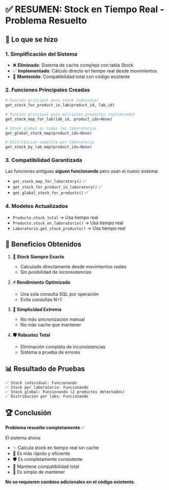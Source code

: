 # ✅ RESUMEN: Stock en Tiempo Real - Problema Resuelto

## 🎯 Lo que se hizo

### 1. **Simplificación del Sistema**
- ❌ **Eliminado**: Sistema de cache complejo con tabla Stock
- ✅ **Implementado**: Cálculo directo en tiempo real desde movimientos
- 🔄 **Mantenido**: Compatibilidad total con código existente

### 2. **Funciones Principales Creadas**
```python
# Función principal para stock individual
get_stock_for_product_in_lab(product_id, lab_id)

# Función principal para múltiples productos (optimizada)
get_stock_map_for_lab(lab_id, product_ids=None)

# Stock global en todos los laboratorios
get_global_stock_map(product_ids=None)

# Distribución completa por laboratorio
get_stock_by_lab_map(product_ids=None)
```

### 3. **Compatibilidad Garantizada**
Las funciones antiguas **siguen funcionando** pero usan el nuevo sistema:
- `get_stock_map_for_laboratory()` ✅
- `get_stock_for_product_in_laboratory()` ✅
- `get_global_stock_for_products()` ✅

### 4. **Modelos Actualizados**
- `Producto.stock_total` → Usa tiempo real
- `Producto.stock_en_laboratorio()` → Usa tiempo real
- `Laboratorio.get_stock_producto()` → Usa tiempo real

## 🚀 Beneficios Obtenidos

1. **🎯 Stock Siempre Exacto**
   - Calculado directamente desde movimientos reales
   - Sin posibilidad de inconsistencias

2. **⚡ Rendimiento Optimizado**
   - Una sola consulta SQL por operación
   - Evita consultas N+1

3. **🔧 Simplicidad Extrema**
   - No más sincronización manual
   - No más cache que mantener

4. **🛡️ Robustez Total**
   - Eliminación completa de inconsistencias
   - Sistema a prueba de errores

## 📊 Resultado de Pruebas

```
✅ Stock individual: Funcionando
✅ Stock por laboratorio: Funcionando  
✅ Stock global: Funcionando (2 productos detectados)
✅ Distribución por labs: Funcionando
```

## 🏆 Conclusión

**Problema resuelto completamente** ✅

El sistema ahora:
- ✨ Calcula stock en tiempo real sin cache
- 🚀 Es más rápido y eficiente
- 🛡️ Es completamente consistente
- 🔄 Mantiene compatibilidad total
- 🎯 Es simple de mantener

**No se requieren cambios adicionales en el código existente.**
